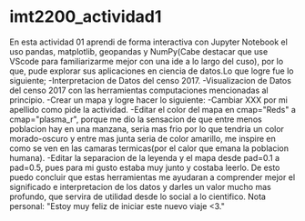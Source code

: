 # imt2200_actividad1
En esta actividad 01 aprendi de forma interactiva con Jupyter Notebook el
uso pandas, matplotlib, geopandas y NumPy(Cabe destacar que use VScode para 
familiarizarme mejor con una ide a lo largo del cuso), por lo que, pude explorar
sus aplicaciones en ciencia de datos.Lo que logre fue lo siguiente;
 -Interpretacion de Datos del censo 2017.
 -Visualizacion de Datos del censo 2017 con las herramientas computaciones mencionadas al principio.
 -Crear un mapa y logre hacer lo siguiente:
        -Cambiar XXX por mi apellido como pide la actividad.
        -Editar el color del mapa en cmap="Reds" a cmap="plasma_r", porque me dio la sensacion de que entre 
        menos poblacion hay en una manzana, seria mas frio por lo que tendria un color morado-oscuro y entre mas junta
        seria de color amarillo, me inspire en como se ven en las camaras termicas(por el calor que emana la poblacion humana).
        -Editar la separacion de la leyenda y el mapa desde pad=0.1 a pad=0.5, pues para mi gusto estaba muy junto y 
        costaba leerlo.
De esto puedo concluir que estas herramientas me ayudaran a comprender mejor el significado e interpretacion
de los datos y darles un valor mucho mas profundo, que servira de utilidad desde lo social a lo cientifico.
Nota personal: 
"Estoy muy feliz de iniciar este nuevo viaje <3."